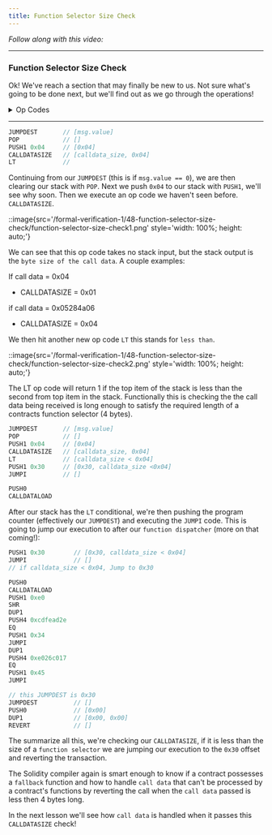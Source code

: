 ```yaml
---
title: Function Selector Size Check
---
```


_Follow along with this video:_

---

### Function Selector Size Check

Ok! We've reach a section that may finally be new to us. Not sure what's going to be done next, but we'll find out as we go through the operations!

<details>
<Summary> Op Codes </summary>

    bytecode - 0x6080604052348015600e575f80fd5b5060a58061001b5f395ff3fe6080604052348015600e575f80fd5b50600436106030575f3560e01c8063cdfead2e146034578063e026c017146045575b5f80fd5b6043603f3660046059565b5f55565b005b5f5460405190815260200160405180910390f35b5f602082840312156068575f80fd5b503591905056fea2646970667358fe1220fe01fe6c40d0ed98f16c7769ffde7109d5fe9f9dfefe31769a77032ceb92497a64736f6c63430008140033

```js
    PUSH1 0x80 ✅
    PUSH1 0x40 ✅
    MSTORE ✅

    CALLVALUE ✅
    DUP1 ✅
    ISZERO ✅
    PUSH1 0x0e ✅
    JUMPI ✅

    PUSH0 ✅
    DUP1 ✅
    REVERT ✅

    JUMPDEST ✅
    POP ✅
    PUSH1 0xa5 ✅
    DUP1 ✅
    PUSH2 0x001b ✅
    PUSH0 ✅
    CODECOPY ✅
    PUSH0 ✅
    RETURN ✅
    INVALID ✅

    PUSH1 0x80 ✅
    PUSH1 0x40 ✅
    MSTORE ✅

    CALLVALUE ✅
    DUP1 ✅
    ISZERO ✅
    PUSH1 0x0e ✅
    JUMPI ✅

    PUSH0 ✅
    DUP1 ✅
    REVERT ✅

    JUMPDEST      //<---- We are Here!
    POP
    PUSH1 0x04
    CALLDATASIZE
    LT
    PUSH1 0x30
    JUMPI
    PUSH0
    CALLDATALOAD
    PUSH1 0xe0
    SHR
    DUP1
    PUSH4 0xcdfead2e
    EQ
    PUSH1 0x34
    JUMPI
    DUP1
    PUSH4 0xe026c017
    EQ
    PUSH1 0x45
    JUMPI
    JUMPDEST
    PUSH0
    DUP1
    REVERT
    JUMPDEST
    PUSH1 0x43
    PUSH1 0x3f
    CALLDATASIZE
    PUSH1 0x04
    PUSH1 0x59
    JUMP
    JUMPDEST
    PUSH0
    SSTORE
    JUMP
    JUMPDEST
    STOP
    JUMPDEST
    PUSH0
    SLOAD
    PUSH1 0x40
    MLOAD
    SWAP1
    DUP2
    MSTORE
    PUSH1 0x20
    ADD
    PUSH1 0x40
    MLOAD
    DUP1
    SWAP2
    SUB
    SWAP1
    RETURN
    JUMPDEST
    PUSH0
    PUSH1 0x20
    DUP3
    DUP5
    SUB
    SLT
    ISZERO
    PUSH1 0x68
    JUMPI
    PUSH0
    DUP1
    REVERT
    JUMPDEST
    POP
    CALLDATALOAD
    SWAP2
    SWAP1
    POP
    JUMP
    INVALID
    LOG2
    PUSH5 0x6970667358
    INVALID
    SLT
    KECCAK256
    INVALID
    ADD
    INVALID
    PUSH13 0x40d0ed98f16c7769ffde7109d5
    INVALID
    SWAP16
    SWAP14
    INVALID
    INVALID
    BALANCE
    PUSH23 0x9a77032ceb92497a64736f6c63430008140033
```

</details>

---

```js
JUMPDEST       // [msg.value]
POP            // []
PUSH1 0x04     // [0x04]
CALLDATASIZE   // [calldata_size, 0x04]
LT             //
```

Continuing from our `JUMPDEST` (this is if `msg.value == 0`), we are then clearing our stack with `POP`. Next we push `0x04` to our stack with `PUSH1`, we'll see why soon. Then we execute an op code we haven't seen before. `CALLDATASIZE`.

::image{src='/formal-verification-1/48-function-selector-size-check/function-selector-size-check1.png' style='width: 100%; height: auto;'}

We can see that this op code takes no stack input, but the stack output is the `byte size of the call data`. A couple examples:

If call data = 0x04

- CALLDATASIZE = 0x01

if call data = 0x05284a06

- CALLDATASIZE = 0x04

We then hit another new op code `LT` this stands for `less than`.

::image{src='/formal-verification-1/48-function-selector-size-check/function-selector-size-check2.png' style='width: 100%; height: auto;'}

The LT op code will return 1 if the top item of the stack is less than the second from top item in the stack. Functionally this is checking the the call data being received is long enough to satisfy the required length of a contracts function selector (4 bytes).

```js
JUMPDEST       // [msg.value]
POP            // []
PUSH1 0x04     // [0x04]
CALLDATASIZE   // [calldata_size, 0x04]
LT             // [calldata_size < 0x04]
PUSH1 0x30     // [0x30, calldata_size <0x04]
JUMPI          // []

PUSH0
CALLDATALOAD
```

After our stack has the `LT` conditional, we're then pushing the program counter (effectively our `JUMPDEST`) and executing the `JUMPI` code. This is going to jump our execution to after our `function dispatcher` (more on that coming!):

```js
PUSH1 0x30        // [0x30, calldata_size < 0x04]
JUMPI             // []
// if calldata_size < 0x04, Jump to 0x30

PUSH0
CALLDATALOAD
PUSH1 0xe0
SHR
DUP1
PUSH4 0xcdfead2e
EQ
PUSH1 0x34
JUMPI
DUP1
PUSH4 0xe026c017
EQ
PUSH1 0x45
JUMPI

// this JUMPDEST is 0x30
JUMPDEST          // []
PUSH0             // [0x00]
DUP1              // [0x00, 0x00]
REVERT            // []
```

The summarize all this, we're checking our `CALLDATASIZE`, if it is less than the size of a `function selector` we are jumping our execution to the `0x30` offset and reverting the transaction.

The Solidity compiler again is smart enough to know if a contract possesses a `fallback` function and how to handle `call data` that can't be processed by a contract's functions by reverting the call when the `call data` passed is less then 4 bytes long.

In the next lesson we'll see how `call data` is handled when it passes this `CALLDATASIZE` check!
